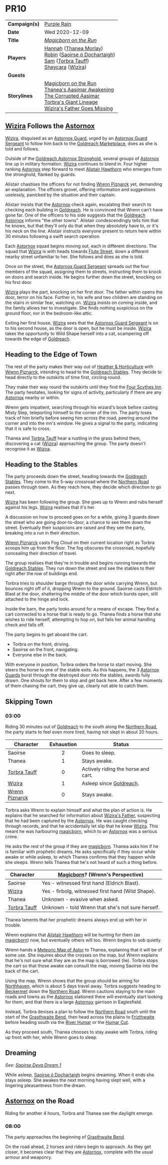 # PR10

|||
| --- | --- |
| **Campaign(s)** | [Purple Rain](../campaigns/C1-purple-rain.md) | session.3
| **Date** | Wed 2020-12-09 |
| **Title** | *[Magicborn on the Run](../storylines/ended/magicborn-on-the-run.md)* |
| **Players** | [Hannah](../players/hannah.md) ([Thanea Morlay](../characters/thanea-morlay.md))<br>[Robin](../players/robin.md) ([Saoirse ó Dochartaigh](../characters/saoirse-o-dochartaigh.md))<br>[Sam](../players/sam.md) ([Torbra Tauff](../characters/torbra-tauff.md))<br>[Sheycara](../players/sheycara.md) ([Wizira](../characters/wizira.md)) |
| **Guests** | |
| **Storylines** | [Magicborn on the Run](../storylines/ended/magicborn-on-the-run.md)<br>[Thanea's Aasimar Awakening](../storylines/ended/thaneas-aasimar-awakening.md)<br>[The Corrupted Aasimar](../storylines/the-corrupted-aasimar.md)<br>[Torbra's Giant Lineage](../storylines/torbras-giant-lineage.md)<br>[Wizira's Father Goes Missing](../storylines/ended/wiziras-father-goes-missing.md) |

## [Wizira](../characters/wizira.md) Follows the [Astornox](../organisations/government/astornox/astornox.md)

[Wizira](../characters/wizira.md), disguised as an [Astornox Guard](../organisations/government/astornox/ranks/astornox-guard.md), urged by an [Astornox Guard Sergeant](../organisations/government/astornox/ranks/astornox-guard-sergeant.md) to follow him back to the [Goldreach Marketplace](../civilisations/kingdom-of-astor/SETTLEMENTS/GOLDREACH/goldreach-marketplace.md), does as she is told and follows.

Outside of the [Goldreach Astornox Stronghold](../civilisations/kingdom-of-astor/SETTLEMENTS/GOLDREACH/goldreach-astornox-stronghold.md), several groups of [Astornox](../organisations/government/astornox/astornox.md) line up in military formation. [Wizira](../characters/wizira.md) continues to blend in. Four higher ranking [Astornox](../organisations/government/astornox/astornox.md) step forward to meet [Alistair Hawthorn](../characters/alistair-hawthorn.md) who emerges from the stronghold, flanked by guards.

Alistair chastises the officers for not finding [Wrenn Piznarck](../characters/wrenn-piznarck.md) yet, demanding an explanation. The officers grovel, offering information and suggestions uselessly, panicked by the situation and their captain.

Alistair insists that the [Astornox](../organisations/government/astornox/astornox.md) check again, escalating their search to checking each building in [Goldreach](../civilisations/kingdom-of-astor/SETTLEMENTS/GOLDREACH/README.md). He is convinced that Wrenn can't have gone far. One of the officers to his side suggests that the [Goldreach](../civilisations/kingdom-of-astor/SETTLEMENTS/GOLDREACH/README.md) [Astornox](../organisations/government/astornox/astornox.md) informs "the other towns". Alistair condescendingly tells him that he knows, but that they'll only do that when they absolutely have to, or it's his neck on the line. Alistair instructs everyone present to return here within 30 minutes following a swift search operation.

Each [Astornox](../organisations/government/astornox/astornox.md) squad begins moving out, each in different directions. The squad that [Wizira](../characters/wizira.md) is with heads towards [Flute Street](../civilisations/kingdom-of-astor/SETTLEMENTS/GOLDREACH/flute-street.md), down a different nearby street unfamiliar to her. She follows and does as she is told.

Once on the street, the [Astornox Guard Sergeant](../organisations/government/astornox/ranks/astornox-guard-sergeant.md) spreads out the four members of the squad, assigning them to streets, instructing them to knock on doors and search inside. He begins further down the street, knocking on his first door.

[Wizira](../characters/wizira.md) plays the part, knocking on her first door. The father within opens the door, terror on his face. Further in, his wife and two children are standing on the stairs in similar fear, watching on. [Wizira](../characters/wizira.md) insists on coming inside, and the family allows her to investigate. She finds nothing suspicious on the ground floor, nor in the bedroom-like attic.

Exiting her first house, [Wizira](../characters/wizira.md) sees that the [Astornox Guard Sergeant](../organisations/government/astornox/ranks/astornox-guard-sergeant.md) is on to his second house, as the door is open, but he must be inside. [Wizira](../characters/wizira.md) takes the opportunity to Wild Shape herself into a cat, scampering off towards the edge of [Goldreach](../civilisations/kingdom-of-astor/SETTLEMENTS/GOLDREACH/README.md).

## Heading to the Edge of Town

The rest of the party makes their way out of [Heather & Horticulture](../civilisations/kingdom-of-astor/SETTLEMENTS/GOLDREACH/heather-and-horticulture.md) with [Wrenn Piznarck](../characters/wrenn-piznarck.md), intending to head to the [Goldreach Stables](../civilisations/kingdom-of-astor/SETTLEMENTS/GOLDREACH/goldreach-stables.md). They decide to head directly to the outskirts of time first, circling round.

They make their way round the outskirts until they find the [Four Scythes Inn](../civilisations/kingdom-of-astor/SETTLEMENTS/GOLDREACH/four-scythes-inn.md). The party hesitates, looking for signs of activity, particularly if there are any [Astornox](../organisations/government/astornox/astornox.md) nearby or within.

Wrenn gets impatient, searching through his wizard's book before casting Misty Step, teleporting himself to the corner of the inn. The party loses track of him briefly before seeing him across the road, peering around the corner and into the inn's window. He gives a signal to the party, indicating that it is safe to cross.

Thanea and [Torbra Tauff](../characters/torbra-tauff.md) hear a rustling in the grass behind them, discovering a cat ([Wizira](../characters/wizira.md)) approaching the group. The party doesn't recognise it as [Wizira](../characters/wizira.md).

## Heading to the Stables

The party proceeds down the street, heading towards the [Goldreach Stables](../civilisations/kingdom-of-astor/SETTLEMENTS/GOLDREACH/goldreach-stables.md). They come to the 5-way crossroad where the [Northern Road](../places/roads/northern-road.md) passes through town. As they reach here, they decide which direction to go next.

[Wizira](../characters/wizira.md) has been following the group. She goes up to Wrenn and rubs herself against his legs. [Wizira](../characters/wizira.md) realises that it's her.

A discussion on how to proceed goes on for a while, giving 3 guards down the street who are going door-to-door, a chance to see them down the street. Eventually their suspicions are raised and they see the party, breaking into a run in their direction.

[Wrenn Piznarck](../characters/wrenn-piznarck.md) casts Fog Cloud on their current location right as Torbra scoops him up from the floor. The fog obscures the crossroad, hopefully concealing their direction of travel.

The group realises that they're in trouble and begins running towards the [Goldreach Stables](../civilisations/kingdom-of-astor/SETTLEMENTS/GOLDREACH/goldreach-stables.md). They run down the street and see the stables to their right after the row of buildings end.

Torbra tries to shoulder barge through the door while carrying Wrenn, but bounces right off of it, dropping Wrenn to the ground. Saoirse casts Eldritch Blast at the door, shattering the middle of the door which bursts open, still attached to the hinge and lock.

Inside the barn, the party looks around for a means of escape. They find a cart connected to a horse that is ready to go. Thanea finds a horse that she wishes to ride herself, attempting to hop on, but fails her animal handling check and falls off.

The party begins to get aboard the cart.

- Torbra on the front, driving.
- Saoirse on the front, navigating.
- Everyone else in the back.

With everyone in position, Torbra orders the horse to start moving. She steers the horse to one of the stable exits. As this happens, the 3 [Astornox Guards](../organisations/government/astornox/ranks/astornox-guard.md) burst through the destroyed door into the stables, swords fully drawn. One shouts for them to stop and get back here. After a few moments of them chasing the cart, they give up, clearly not able to catch them.

## Skipping Town

### 03:00

Riding 30 minutes out of [Goldreach](../civilisations/kingdom-of-astor/SETTLEMENTS/GOLDREACH/README.md) to the south along the [Northern Road](../places/roads/northern-road.md), the party starts to feel even more tired, having not slept in about 20 hours.

| Character | Exhaustion | Status |
| --- |:---:| --- |
| Saoirse | 2 | Goes to sleep. |
| Thanea | 1 | Stays awake. |
| [Torbra Tauff](../characters/torbra-tauff.md) | 0 | Actively riding the horse and cart. |
| [Wizira](../characters/wizira.md) | 1 | Asleep since [Goldreach](../civilisations/kingdom-of-astor/SETTLEMENTS/GOLDREACH/README.md). |
| [Wrenn Piznarck](../characters/wrenn-piznarck.md) | 0 | Stays awake. |

Torbra asks Wrenn to explain himself and what the plan of action is. He explains that he searched for information about [Wizira's Father](../characters/wiziras-father.md), suspecting that he had been captured by the [Astornox](../organisations/government/astornox/astornox.md). He was caught checking through records, and that he accidentally let slip that he knew [Wizira](../characters/wizira.md). This meant he was harbouring [magicborn](../civilisations/kingdom-of-astor/magicborn.md), which to an [Astornox](../organisations/government/astornox/astornox.md) was a serious crime.

He asks the rest of the group if they are [magicborn](../civilisations/kingdom-of-astor/magicborn.md). Thanea asks him if he is familiar with prophetic dreams. He asks specifically if they occur while awake or while asleep, to which Thanea confirms that they happen while she sleeps. Wrenn tells Thanea that he's not heard of such a thing before.

| Character | [Magicborn](../civilisations/kingdom-of-astor/magicborn.md)? (Wrenn's Perspective) |
| --- | --- |
| Saoirse | Yes - witnessed first hand (Eldrich Blast). |
| [Wizira](../characters/wizira.md) | Yes - firbolg, witnessed first hand (Wild Shape). |
| Thanea | Unknown - evasive when asked.
| [Torbra Tauff](../characters/torbra-tauff.md) | Unknown - told Wrenn that she's not sure herself. |

Thanea laments that her prophetic dreams always end up with her in trouble.

Wrenn explains that [Alistair Hawthorn](../characters/alistair-hawthorn.md) will be hunting for them (as [magicborn](../civilisations/kingdom-of-astor/magicborn.md)) now, but eventually others will too. Wrenn begins to sob quietly.

Wrenn hands a [Meteoric Map of Astor](../maps/meteoric-map-of-astor.md) to Thanea, explaining that it will be of some use. She inquires about the crosses on the map, but Wrenn explains that he's not sure what they are as the map is borrowed (lie). Torbra stops the cart so that those awake can consult the map, moving Saoirse into the back of the cart.

Using the map, Wrenn shows that the group should be aiming for [Northhaven](../places/settlements/cities/northhaven.md), which is about 5 days travel away. Torbra suggests heading to [Beckermet](../places/settlements/towns/beckermet.md) down the [Northern Road](../places/roads/northern-road.md). Wrenn cautions staying to the main roads and towns as the [Astornox](../organisations/government/astornox/astornox.md) stationed there will eventually start looking for them, and that there is a large [Astornox](../organisations/government/astornox/astornox.md) garrison in Eaglesfield.

Instead, Torbra devises a plan to follow the [Northern Road](../places/roads/northern-road.md) south until the start of the [Grasthwaite Bend](../places/roads/grasthwaite-bend.md), then head across the plains to [Frizthwaite](../places/settlements/villages/frizthwaite.md) before heading south via the [River Humar](../places/topography/rivers-lakes/river-humar.md) or the [Humar Cut](../places/roads/humar-cut.md).

As they proceed south, Thanea chooses to stay awake with Torbra, riding up front with her, while Wrenn goes to sleep.

## Dreaming

*See: [Saoirse Deva Dream 1](../dreams/deva-saoirse-1.md)*

While asleep, [Saoirse ó Dochartaigh](../characters/saoirse-o-dochartaigh.md) begins dreaming. When it ends she stays asleep. She awakes the next morning having slept well, with a lingering pleasantness from the dream.

## [Astornox](../organisations/government/astornox/astornox.md) on the Road

Riding for another 4 hours, Torbra and Thanea see the daylight emerge.

### 08:00

The party approaches the beginning of [Grasthwaite Bend](../places/roads/grasthwaite-bend.md).

On the road ahead, 2 horses and riders begin to approach. As they get closer, it becomes clear that they are [Astornox](../organisations/government/astornox/astornox.md), complete with the usual armour and weaponry.

